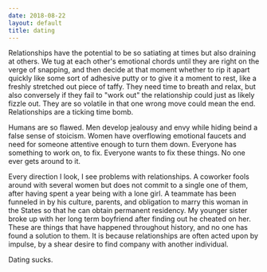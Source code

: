 ```yaml
---
date: 2018-08-22
layout: default
title: dating
---
```


Relationships have the potential to be so satiating at times but also draining at others. We tug at each other's emotional chords until they are right on the verge of snapping, and then decide at that moment whether to rip it apart quickly like some sort of adhesive putty or to give it a moment to rest, like a freshly stretched out piece of taffy. They need time to breath and relax, but also conversely if they fail to "work out" the relationship could just as likely fizzle out. They are so volatile in that one wrong move could mean the end. Relationships are a ticking time bomb.

Humans are so flawed. Men develop jealousy and envy while hiding beind a false sense of stoicism. Women have overflowing emotional faucets and need for someone attentive enough to turn them down. Everyone has something to work on, to fix. Everyone wants to fix these things. No one ever gets around to it.

Every direction I look, I see problems with relationships. A coworker fools around with several women but does not commit to a single one of them, after having spent a year being with a lone girl. A teammate has been funneled in by his culture, parents, and obligation to marry this woman in the States so that he can obtain permanent residency. My younger sister broke up with her long term boyfriend after finding out he cheated on her. These are things that have happened throughout history, and no one has found a solution to them. It is because relationships are often acted upon by impulse, by a shear desire to find company with another individual.

Dating sucks.

